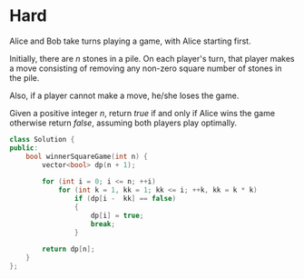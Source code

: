 # Hard

Alice and Bob take turns playing a game, with Alice starting first.

Initially, there are $n$ stones in a pile. On each player's turn, that player makes a move consisting of removing any non-zero square number of stones in the pile.

Also, if a player cannot make a move, he/she loses the game.

Given a positive integer $n$, return $true$ if and only if Alice wins the game otherwise return $false$, assuming both players play optimally.

```cpp
class Solution {
public:
    bool winnerSquareGame(int n) {
        vector<bool> dp(n + 1);
        
        for (int i = 0; i <= n; ++i)
            for (int k = 1, kk = 1; kk <= i; ++k, kk = k * k)
                if (dp[i -  kk] == false)
                {
                    dp[i] = true;
                    break;
                }
        
        return dp[n];
    }
};
```

